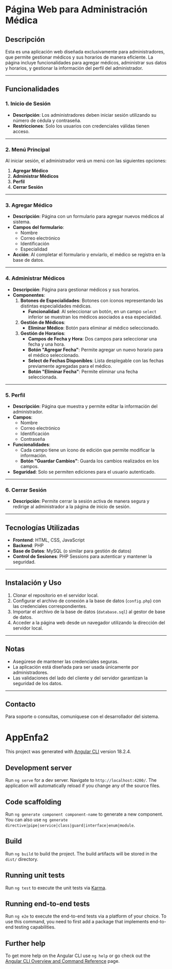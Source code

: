 # Página Web para Administración Médica

## Descripción

Esta es una aplicación web diseñada exclusivamente para administradores, que permite gestionar médicos y sus horarios de manera eficiente. La página incluye funcionalidades para agregar médicos, administrar sus datos y horarios, y gestionar la información del perfil del administrador.

---

## Funcionalidades

### 1. **Inicio de Sesión**
- **Descripción**: Los administradores deben iniciar sesión utilizando su número de cédula y contraseña.
- **Restricciones**: Solo los usuarios con credenciales válidas tienen acceso.

---

### 2. **Menú Principal**
Al iniciar sesión, el administrador verá un menú con las siguientes opciones:
1. **Agregar Médico**
2. **Administrar Médicos**
3. **Perfil**
4. **Cerrar Sesión**

---

### 3. **Agregar Médico**
- **Descripción**: Página con un formulario para agregar nuevos médicos al sistema.
- **Campos del formulario**:
  - Nombre
  - Correo electrónico
  - Identificación
  - Especialidad
- **Acción**: Al completar el formulario y enviarlo, el médico se registra en la base de datos.

---

### 4. **Administrar Médicos**
- **Descripción**: Página para gestionar médicos y sus horarios.
- **Componentes**:
  1. **Botones de Especialidades**: Botones con íconos representando las distintas especialidades médicas.
     - **Funcionalidad**: Al seleccionar un botón, en un campo `select` inferior se muestran los médicos asociados a esa especialidad.
  2. **Gestión de Médicos**:
     - **Eliminar Médico**: Botón para eliminar al médico seleccionado.
  3. **Gestión de Horarios**:
     - **Campos de Fecha y Hora**: Dos campos para seleccionar una fecha y una hora.
     - **Botón "Agregar Fecha"**: Permite agregar un nuevo horario para el médico seleccionado.
     - **Select de Fechas Disponibles**: Lista desplegable con las fechas previamente agregadas para el médico.
     - **Botón "Eliminar Fecha"**: Permite eliminar una fecha seleccionada.

---

### 5. **Perfil**
- **Descripción**: Página que muestra y permite editar la información del administrador.
- **Campos**:
  - Nombre
  - Correo electrónico
  - Identificación
  - Contraseña
- **Funcionalidades**:
  - Cada campo tiene un ícono de edición que permite modificar la información.
  - **Botón "Guardar Cambios"**: Guarda los cambios realizados en los campos.
- **Seguridad**: Solo se permiten ediciones para el usuario autenticado.

---

### 6. **Cerrar Sesión**
- **Descripción**: Permite cerrar la sesión activa de manera segura y redirige al administrador a la página de inicio de sesión.

---

## Tecnologías Utilizadas
- **Frontend**: HTML, CSS, JavaScript
- **Backend**: PHP
- **Base de Datos**: MySQL (o similar para gestión de datos)
- **Control de Sesiones**: PHP Sessions para autenticar y mantener la seguridad.

---

## Instalación y Uso
1. Clonar el repositorio en el servidor local.
2. Configurar el archivo de conexión a la base de datos (`config.php`) con las credenciales correspondientes.
3. Importar el archivo de la base de datos (`database.sql`) al gestor de base de datos.
4. Acceder a la página web desde un navegador utilizando la dirección del servidor local.

---

## Notas
- Asegúrese de mantener las credenciales seguras.
- La aplicación está diseñada para ser usada únicamente por administradores.
- Las validaciones del lado del cliente y del servidor garantizan la seguridad de los datos.

---

## Contacto
Para soporte o consultas, comuníquese con el desarrollador del sistema.

# AppEnfa2

This project was generated with [Angular CLI](https://github.com/angular/angular-cli) version 18.2.4.

## Development server

Run `ng serve` for a dev server. Navigate to `http://localhost:4200/`. The application will automatically reload if you change any of the source files.

## Code scaffolding

Run `ng generate component component-name` to generate a new component. You can also use `ng generate directive|pipe|service|class|guard|interface|enum|module`.

## Build

Run `ng build` to build the project. The build artifacts will be stored in the `dist/` directory.

## Running unit tests

Run `ng test` to execute the unit tests via [Karma](https://karma-runner.github.io).

## Running end-to-end tests

Run `ng e2e` to execute the end-to-end tests via a platform of your choice. To use this command, you need to first add a package that implements end-to-end testing capabilities.

## Further help

To get more help on the Angular CLI use `ng help` or go check out the [Angular CLI Overview and Command Reference](https://angular.dev/tools/cli) page.
